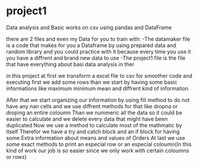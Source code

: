 # project1
Data analysis and Basic works on csv using pandas and DataFrame

there are 2 files and even my Data for you to train with:
-The datamaker file is a code that makes for you a Dataframe by using prepared data and random library and you could practice with it because every time you use it you have a diffrent and brand new data to use 
-The project1 file is the file that have everything about basi data analysis in ther

in this project at first we transform a excel file to csv for smoother code and executing
first we add some rows 
than we start by having some basic informations like maximum minimum mean and diffrent kind of information

After that we start organizing our information by using fill method to do not have any nan cells and we use diffrent methods for that like dropna or droping an entire coloumn
Than we nummeric all the data so it could be easier to calculate and we delete every data that might have been duplicated
Now we use a method to calculate most of the mathmatic by itself
Therefor we have a try and catch block and  an if block for having some Extra information about means and values of Orders
At last we use some exact methods to print an especial row or an especial coloumn(In this kind of work our job is so easier since we only work with certain coloumns or rows)

